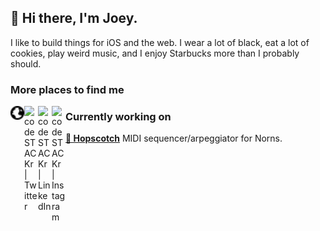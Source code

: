 ## 🔮 Hi there, I'm Joey.
I like to build things for iOS and the web. I wear a lot of black, eat a lot of cookies, play weird music, and I enjoy Starbucks more than I probably should.

### More places to find me

[<img align="left" alt="codeSTACKr.com" width="22px" src="https://raw.githubusercontent.com/iconic/open-iconic/master/svg/globe.svg" />][website]
[<img align="left" alt="codeSTACKr | Twitter" width="22px" src="https://cdn.jsdelivr.net/npm/simple-icons@v3/icons/twitter.svg" />][twitter]
[<img align="left" alt="codeSTACKr | LinkedIn" width="22px" src="https://cdn.jsdelivr.net/npm/simple-icons@v3/icons/linkedin.svg" />][linkedin]
[<img align="left" alt="codeSTACKr | Instagram" width="22px" src="https://cdn.jsdelivr.net/npm/simple-icons@v3/icons/instagram.svg" />][instagram]

### Currently working on
**[🎹 Hopscotch](https://github.com/joeygordon/hopscotch)**
MIDI sequencer/arpeggiator for Norns.

[website]: https://joeygordon.com
[twitter]: https://twitter.com/JoeyDoom
[instagram]: https://instagram.com/joeyaxe
[linkedin]: https://linkedin.com/in/joey-gordon-01628b124
